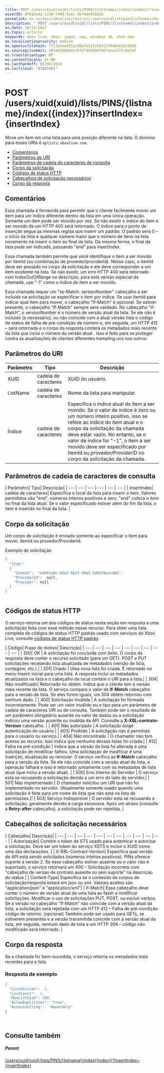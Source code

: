 ```yaml
---
title: POST /users/xuid(xuid)/lists/PINS/{listname}/index({index})?insertIndex={insertIndex}
assetID: df61be42-c229-7408-5e4c-dbf4ae95b52b
permalink: en-us/docs/xboxlive/rest/uri-usersxuidlistspinslistnameindexpost.html
description: " POST /users/xuid(xuid)/lists/PINS/{listname}/index({index})?insertIndex={insertIndex}"
ms.date: 10/12/2017
ms.topic: article
keywords: xbox live, xbox, jogos, uwp, windows 10, xbox one
ms.localizationpriority: medium
ms.openlocfilehash: 7711beee6551c40afe1afcb031278484a3dc5820
ms.sourcegitcommit: b034650b684a767274d5d88746faeea373c8e34f
ms.translationtype: MT
ms.contentlocale: pt-BR
ms.lasthandoff: 03/06/2019
ms.locfileid: "57627461"
---
```

# <a name="post-usersxuidxuidlistspinslistnameindexindexinsertindexinsertindex"></a>POST /users/xuid(xuid)/lists/PINS/{listname}/index({index})?insertIndex={insertIndex}
Move um item em uma lista para uma posição diferente na lista. O domínio para esses URIs é `eplists.xboxlive.com`.
 
  * [Comentários](#ID4EV)
  * [Parâmetros de URI](#ID4EEB)
  * [Parâmetros de cadeia de caracteres de consulta](#ID4EWC)
  * [Corpo da solicitação](#ID4EVD)
  * [Códigos de status HTTP](#ID4EEE)
  * [Cabeçalhos de solicitação necessários](#ID4E1BAC)
  * [Corpo da resposta](#ID4EQDAC)
 
<a id="ID4EV"></a>

 
## <a name="remarks"></a>Comentários 
 
Essa chamada é fornecida para permitir que o cliente facilmente mover um item para um índice diferente dentro da lista em uma única operação. Somente um item pode ser movido por vez. Se não existir o índice do item a ser movido de um HTTP 400 será retornado. O índice para o ponto de inserção segue as mesmas regras que inserir um padrão. O padrão será 0 – o início da lista e qualquer número maior que o número de itens na lista novamente irá inserir o item ao final da lista. Da mesma forma, o final da lista pode ser indicado, passando "end" para insertIndex. 
 
Essa chamada também permite que você identifique o item a ser movido por itemId (ou combinação de provedor/providerId). Nesse caso, o itemId deve ser passado no corpo da solicitação e ele deve corresponder a um item existente na lista. Se não existir, um erro HTTP 400 será retornado com IndexOutOfRange na descrição; para esta versão especial da chamada, use "-1" como o índice do item a ser movido. 
 
Essa chamada requer um "se-Match: versionNumber" cabeçalho a ser incluído na solicitação se especificar o item por índice. Se usar itemId para indicar qual item para mover, o cabeçalho "If-Match" é opcional. Se estiver presente, o cabeçalho "If-Match" sempre será validado. No cabeçalho "if-Match", o versionNumber é o número de versão atual da lista. Se ele não é incluído (e necessário), ou não coincide com a atual versão lista o código de status de falha de pré-condição de número e, em seguida, um HTTP 412 – será retornada e o corpo da resposta conterá os metadados mais recente da lista que inclui o número da versão atual . Isso é feito para se proteger contra as atualizações de clientes diferentes trampling uns nos outros. 
  
<a id="ID4EEB"></a>

 
## <a name="uri-parameters"></a>Parâmetros do URI 
 
| Parâmetro| Tipo| Descrição| 
| --- | --- | --- | 
| XUID| cadeia de caracteres| XUID do usuário.| 
| ListName| cadeia de caracteres| Nome da lista para manipular.| 
| Índice| cadeia de caracteres| Especifica o índice atual do item a ser movido. Se o valor de índice é zero ou um número inteiro positivo, isso se refere ao índice do item atual e o corpo da solicitação da chamada deve estar vazio. No entanto, se o valor de índice for "-1", o item a ser movido deve ser especificado por ItemId ou provedor/ProviderID no corpo da solicitação da chamada.| 
  
<a id="ID4EWC"></a>

 
## <a name="query-string-parameters"></a>Parâmetros de cadeia de caracteres de consulta 
 
| Parâmetro| Tipo| Descrição| 
| --- | --- | --- | --- | --- | --- | 
| insertIndex| cadeia de caracteres| Especifica o local da lista para inserir o item. Valores permitidos são "end", números inteiros positivos e zero. "end" coloca o item no final da lista atual. Se o valor especificado estiver além do fim da lista, o item é inserido no final da lista. | 
  
<a id="ID4EVD"></a>

 
## <a name="request-body"></a>Corpo da solicitação 
 
Um corpo de solicitação é enviado somente ao especificar o item para mover, itemId ou provedor/ProviderId.
 
<a id="ID4E6D"></a>

  
Exemplo de solicitação 

```cpp
{
  "Item":
  {
    "ItemId":  "ed591a0c-dde3-563f-99af-530278a3c402",
    "ProviderId":  null,
    "Provider": null
  }
}
    
```

  
<a id="ID4EEE"></a>

 
## <a name="http-status-codes"></a>Códigos de status HTTP 
 
O serviço retorna um dos códigos de status nesta seção em resposta a uma solicitação feita com esse método nesse recurso. Para obter uma lista completa de códigos de status HTTP padrão usado com serviços do Xbox Live, consulte [códigos de status HTTP padrão](../../additional/httpstatuscodes.md).
 
| Código| Frase de motivo| Descrição| 
| --- | --- | --- | --- | --- | --- | --- | --- | --- | 
| 200| OK | A solicitação foi concluída com êxito. O corpo da resposta deve conter o recurso solicitado (para um GET). POST e PUT solicitações receberão lista atualizada de metadados (versão de lista, contagem, etc.).| 
| 201| Criado | Uma nova lista foi criada. É retornado no menu Inserir inicial para uma lista. A resposta inclui os metadados atualizados na lista e o cabeçalho de local contém o URI para a lista.| 
| 304| Não modificado| Retornado no obtém. Indica que o cliente tem a versão mais recente da lista. O serviço compara o valor de <b>If-Match</b> cabeçalho para a versão da lista. Se eles forem iguais, um 304 obtém retornou com nenhum dado. | 
| 400| Solicitação Inválida | A solicitação foi formada incorretamente. Pode ser um valor inválido ou o tipo para um parâmetro de cadeia de caracteres URI ou de consulta. Também pode ser o resultado de um parâmetro obrigatório ausente ou valor de dados ou a solicitação indicou uma versão ausente ou inválida da API. Consulte a <b>X-XBL-contrato-Version</b> cabeçalho. | 
| 401| Não autorizado | A solicitação exige autenticação do usuário.| 
| 403| Proibido | A solicitação não é permitida para o usuário ou serviço.| 
| 404| Não encontrado | O chamador não tem acesso ao recurso. Isso indica que nenhuma dessas listas foi criada.| 
| 412| Falha na pré-condição | Indica que a versão da lista foi alterada e uma solicitação de modificar falhou. Uma solicitação de modificar é uma inserção, atualização ou remover. O serviço verifica as <b>If-Match</b> cabeçalho para a versão da lista. Se ele não coincide com a versão atual da lista, a operação falhará e isso é retornado juntamente com os metadados de lista atual (que inclui a versão atual). | 
| 500| Erro Interno do Servidor | O serviço está se recusando a solicitação devido a um erro do lado do servidor.| 
| 501| Não implementado | O chamador solicitou um URI que não foi implementado no servidor. (Atualmente somente usado quando uma solicitação é feita para um nome de lista que não está na lista de permissões.)| 
| 503| Serviço Indisponível | O servidor está se recusando a solicitação, geralmente devido à carga excessiva. Após um atraso (consulte a <b>Retry-after</b> cabeçalho), a solicitação pode ser repetida. | 
  
<a id="ID4E1BAC"></a>

 
## <a name="required-request-headers"></a>Cabeçalhos de solicitação necessários
 
| Cabeçalho| Descrição| 
| --- | --- | --- | --- | --- | --- | --- | --- | --- | --- | --- | 
| Autorização| Contém o token de STS usado para autenticar e autorizar a solicitação. Deve ser um token do serviço XSTS e incluir o XUID como uma das declarações. | 
| X-XBL-Contract-Version| Especifica qual versão de API está sendo solicitados (números inteiros positivos). PINs oferece suporte à versão 2. Se esse cabeçalho estiver ausente ou o valor não é suportado, o serviço retornará um 400 – Solicitação incorreta com "cabeçalho de versão de contrato ausente ou sem suporte" na descrição do status.| 
| Content-Type| Especifica se o conteúdo de corpos de solicitação/resposta estará em json ou xml. Valores aceitos são "application/json" e "application/xml"| 
| If-Match| Esse cabeçalho deve conter o número de versão atual de uma lista ao fazer a modificar solicitações. Modificar o uso de solicitações PUT, POST, ou excluir verbos. Se a versão no cabeçalho "If-Match" não coincide com a versão atual da lista, a solicitação será rejeitada com um HTTP 412 – Falha de pré-condição código de retorno. (opcional) Também pode ser usado para GETs, se estiverem presentes e a versão transmitida coincide com a versão atual da lista, em seguida, nenhum dado de lista e um HTTP 304 – código não modificado será retornado. | 
  
<a id="ID4EQDAC"></a>

 
## <a name="response-body"></a>Corpo da resposta 
 
Se a chamada for bem-sucedida, o serviço retorna os metadados mais recentes para a lista. 
 
<a id="ID4E1DAC"></a>

 
### <a name="sample-response"></a>Resposta de exemplo 
 

```cpp
{ 
  "ListVersion":  1,
  "ListCount":  1,
  "MaxListSize": 200,
  "AllowDuplicates": "true",
  "AccessSetting":  "OwnerOnly"
}

      
```

   
<a id="ID4EIEAC"></a>

 
## <a name="see-also"></a>Consulte também
 
<a id="ID4EKEAC"></a>

 
##### <a name="parent"></a>Parent 

[/users/xuid(xuid)/lists/PINS/{listname}/index({index})?insertIndex={insertIndex}](uri-usersxuidlistspinslistnameindex.md)

   